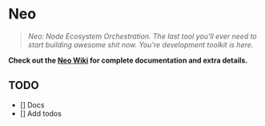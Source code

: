 # Neo
> _Neo: Node Ecosystem Orchestration. The last tool you'll ever need to start building awesome shit now. You're development toolkit is here._

**Check out the [Neo Wiki](https://github.com/DaneTheory/Neo/wiki, "Neo Wiki") for complete documentation and extra details.**


## TODO
- [] Docs
- [] Add todos
